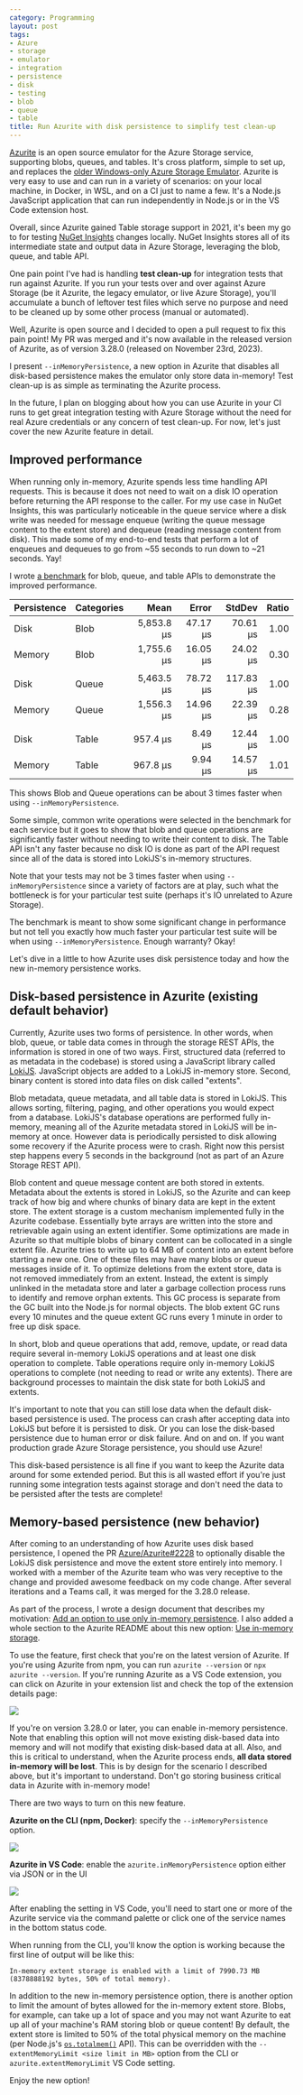```yaml
---
category: Programming
layout: post
tags:
- Azure
- storage
- emulator
- integration
- persistence
- disk
- testing
- blob
- queue
- table
title: Run Azurite with disk persistence to simplify test clean-up
---
```


[Azurite](https://github.com/Azure/Azurite) is an open source emulator for the Azure Storage service, supporting blobs,
queues, and tables. It's cross platform, simple to set up, and replaces the [older Windows-only Azure Storage
Emulator](https://learn.microsoft.com/en-us/azure/storage/common/storage-use-emulator). Azurite is very easy to use and
can run in a variety of scenarios: on your local machine, in Docker, in WSL, and on a CI just to name a few. It's a
Node.js JavaScript application that can run independently in Node.js or in the VS Code extension host.

Overall, since Azurite gained Table storage support in 2021, it's been my go to for testing [NuGet
Insights](https://github.com/NuGet/Insights) changes locally. NuGet Insights stores all of its intermediate state and
output data in Azure Storage, leveraging the blob, queue, and table API.

One pain point I've had is handling **test clean-up** for integration tests that run against Azurite. If you run your
tests over and over against Azure Storage (be it Azurite, the legacy emulator, or live Azure Storage), you'll accumulate
a bunch of leftover test files which serve no purpose and need to be cleaned up by some other process (manual or
automated).

Well, Azurite is open source and I decided to open a pull request to fix this pain point! My PR was merged and it's now
available in the released version of Azurite, as of version 3.28.0 (released on November 23rd, 2023).

I present `--inMemoryPersistence`, a new option in Azurite that disables all disk-based persistence makes the emulator
only store data in-memory! Test clean-up is as simple as terminating the Azurite process.

In the future, I plan on blogging about how you can use Azurite in your CI runs to get great integration testing with
Azure Storage without the need for real Azure credentials or any concern of test clean-up. For now, let's just cover the
new Azurite feature in detail.

## Improved performance

When running only in-memory, Azurite spends less time handling API requests. This is because it does not need to wait on
a disk IO operation before returning the API response to the caller. For my use case in NuGet Insights, this was
particularly noticeable in the queue service where a disk write was needed for message enqueue (writing the queue
message content to the extent store) and dequeue (reading message content from disk). This made some of my end-to-end
tests that perform a lot of enqueues and dequeues to go from ~55 seconds to run down to ~21 seconds. Yay!

I wrote [a benchmark](https://github.com/joelverhagen/azurite-sample/blob/main/benches/Program.cs) for blob, queue, and
table APIs to demonstrate the improved performance.

| Persistence | Categories |       Mean |    Error |    StdDev | Ratio |
| ----------- | ---------- | ---------: | -------: | --------: | ----: |
| Disk        | Blob       | 5,853.8 μs | 47.17 μs |  70.61 μs |  1.00 |
| Memory      | Blob       | 1,755.6 μs | 16.05 μs |  24.02 μs |  0.30 |
|             |            |            |          |           |       |
| Disk        | Queue      | 5,463.5 μs | 78.72 μs | 117.83 μs |  1.00 |
| Memory      | Queue      | 1,556.3 μs | 14.96 μs |  22.39 μs |  0.28 |
|             |            |            |          |           |       |
| Disk        | Table      |   957.4 μs |  8.49 μs |  12.44 μs |  1.00 |
| Memory      | Table      |   967.8 μs |  9.94 μs |  14.57 μs |  1.01 |

This shows Blob and Queue operations can be about 3 times faster when using `--inMemoryPersistence`. 

Some simple, common write operations were selected in the benchmark for each service but it goes to show that blob and
queue operations are significantly faster without needing to write their content to disk. The Table API isn't any faster
because no disk IO is done as part of the API request since all of the data is stored into LokiJS's in-memory
structures.

Note that your tests may not be 3 times faster when using `--inMemoryPersistence` since a variety of factors are at
play, such what the bottleneck is for your particular test suite (perhaps it's IO unrelated to Azure Storage).

The benchmark is meant to show some significant change in performance but not tell you exactly how much faster your
particular test suite will be when using `--inMemoryPersistence`. Enough warranty? Okay!

Let's dive in a little to how Azurite uses disk persistence today and how the new in-memory persistence works.

## Disk-based persistence in Azurite (existing default behavior)

Currently, Azurite uses two forms of persistence. In other words, when blob, queue, or table data comes in through the
storage REST APIs, the information is stored in one of two ways. First, structured data (referred to as metadata in the
codebase) is stored using a JavaScript library called [LokiJS](https://github.com/techfort/LokiJS). JavaScript objects
are added to a LokiJS in-memory store. Second, binary content is stored into data files on disk called "extents". 

Blob metadata, queue metadata, and all table data is stored in LokiJS. This allows sorting, filtering, paging, and other
operations you would expect from a database. LokiJS's database operations are performed fully in-memory, meaning all of
the Azurite metadata stored in LokiJS will be in-memory at once. However data is periodically persisted to disk allowing
some recovery if the Azurite process were to crash. Right now this persist step happens every 5 seconds in the
background (not as part of an Azure Storage REST API).

Blob content and queue message content are both stored in extents. Metadata about the extents is stored in LokiJS, so
the Azurite and can keep track of how big and where chunks of binary data are kept in the extent store. The extent
storage is a custom mechanism implemented fully in the Azurite codebase. Essentially byte arrays are written into the
store and retrievable again using an extent identifier. Some optimizations are made in Azurite so that multiple blobs of
binary content can be collocated in a single extent file. Azurite tries to write up to 64 MB of content into an extent
before starting a new one. One of these files may have many blobs or queue messages inside of it. To optimize deletions
from the extent store, data is not removed immediately from an extent. Instead, the extent is simply unlinked in the
metadata store and later a garbage collection process runs to identify and remove orphan extents. This GC process is
separate from the GC built into the Node.js for normal objects. The blob extent GC runs every 10 minutes and the queue
extent GC runs every 1 minute in order to free up disk space.

In short, blob and queue operations that add, remove, update, or read data require several in-memory LokiJS operations
and at least one disk operation to complete. Table operations require only in-memory LokiJS operations to complete (not
needing to read or write any extents). There are background processes to maintain the disk state for both LokiJS and
extents.

It's important to note that you can still lose data when the default disk-based persistence is used. The process can
crash after accepting data into LokiJS but before it is persisted to disk. Or you can lose the disk-based persistence
due to human error or disk failure. And on and on. If you want production grade Azure Storage persistence, you should
use Azure!

This disk-based persistence is all fine if you want to keep the Azurite data around for some extended period. But this
is all wasted effort if you're just running some integration tests against storage and don't need the data to be
persisted after the tests are complete!

## Memory-based persistence (new behavior)

After coming to an understanding of how Azurite uses disk based persistence, I opened the PR
[Azure/Azurite#2228](https://github.com/Azure/Azurite/pull/2228) to optionally disable the LokiJS disk persistence and
move the extent store entirely into memory. I worked with a member of the Azurite team who was very receptive to the
change and provided awesome feedback on my code change. After several iterations and a Teams call, it was merged for the
3.28.0 release.

As part of the process, I wrote a design document that describes my motivation: [Add an option to use only in-memory
persistence](https://github.com/Azure/Azurite/blob/105a9cd217b881922016edb7a683ebea1ab3b28a/docs/designs/2023-10-in-memory-persistence.md).
I also added a whole section to the Azurite README about this new option: [Use in-memory
storage](https://github.com/Azure/azurite#use-in-memory-storage).

To use the feature, first check that you're on the latest version of Azurite. If you're using Azurite from npm, you can
run `azurite --version` or `npx azurite --version`. If you're running Azurite as a VS Code extension, you can click on
Azurite in your extension list and check the top of the extension details page:

<img class="center" src="{% attachment vscode-version.png %}" />

If you're on version 3.28.0 or later, you can enable in-memory persistence. Note that enabling this option will not move
existing disk-based data into memory and will not modify that existing disk-based data at all. Also, and this is
critical to understand, when the Azurite process ends, **all data stored in-memory will be lost**. This is by design for
the scenario I described above, but it's important to understand. Don't go storing business critical data in Azurite
with in-memory mode!

There are two ways to turn on this new feature.

**Azurite on the CLI (npm, Docker)**: specify the `--inMemoryPersistence` option.

<img class="center" src="{% attachment enable-in-cli.png %}" />

**Azurite in VS Code**: enable the `azurite.inMemoryPersistence` option either via JSON or in the UI

<img class="center" src="{% attachment enable-in-vscode.png %}" />

After enabling the setting in VS Code, you'll need to start one or more of the Azurite service via the command palette
or click one of the service names in the bottom status code.

When running from the CLI, you'll know the option is working because the first line of output will be like this:

```
In-memory extent storage is enabled with a limit of 7990.73 MB (8378888192 bytes, 50% of total memory).
```

In addition to the new in-memory persistence option, there is another option to limit the amount of bytes allowed for
the in-memory extent store. Blobs, for example, can take up a lot of space and you may not want Azurite to eat up all of
your machine's RAM storing blob or queue content! By default, the extent store is limited to 50% of the total physical
memory on the machine (per Node.js's [`os.totalmem()`](https://nodejs.org/api/os.html#ostotalmem) API). This can be
overridden with the `--extentMemoryLimit <size limit in MB>` option from the CLI or `azurite.extentMemoryLimit` VS Code
setting.

Enjoy the new option!
